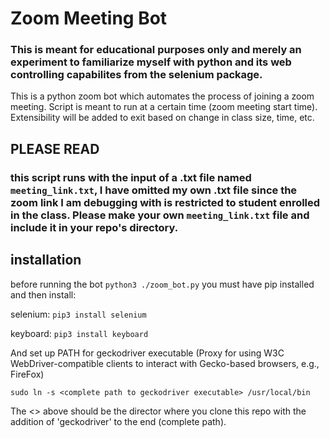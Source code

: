 # Zoom Meeting Bot
### This is meant for educational purposes only and merely an experiment to familiarize myself with python and its web controlling capabilites from the selenium package.
This is a python zoom bot which automates the process of joining a zoom meeting. Script is meant to run at a certain time (zoom meeting start time). Extensibility will be added to exit based on change in class size, time, etc. 

## PLEASE READ 
### this script runs with the input of a .txt file named `meeting_link.txt`, I have omitted my own .txt file since the zoom link I am debugging with is restricted to student enrolled in the class. Please make your own `meeting_link.txt` file and include it in your repo's directory.

## installation
before running the bot `python3 ./zoom_bot.py` you must have pip installed and then install:

selenium: `pip3 install selenium`

keyboard: `pip3 install keyboard`

And set up PATH for geckodriver executable (Proxy for using W3C WebDriver-compatible clients to interact with Gecko-based browsers, e.g., FireFox)

`sudo ln -s <complete path to geckodriver executable> /usr/local/bin`

The <> above should be the director where you clone this repo with the addition of 'geckodriver' to the end (complete path).


